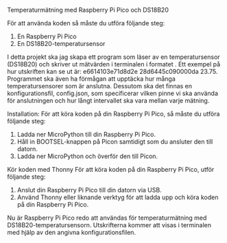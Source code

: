 Temperaturmätning med Raspberry Pi Pico och DS18B20

För att använda koden så måste du utföra följande steg:

1. En Raspberry Pi Pico
2. En DS18B20-temperatursensor

I detta projekt ska jag skapa ett program som läser av en temperatursensor (DS18B20) och skriver ut mätvärden i terminalen i formatet <unit id> <sensor id> <measurement>. Ett exempel på hur utskriften kan se ut är: e6614103e71d8d2e 28d6445c090000da 23.75. Programmet ska även ha förmågan att upptäcka hur många temperatursensorer som är anslutna. Dessutom ska det finnas en konfigurationsfil, config.json, som specificerar vilken pinne vi ska använda för anslutningen och hur långt intervallet ska vara mellan varje mätning.

Installation:
För att köra koden på din Raspberry Pi Pico, så måste du utföra följande steg:

1. Ladda ner MicroPython till din Raspberry Pi Pico.
2. Håll in BOOTSEL-knappen på Picon samtidigt som du ansluter den till datorn.
3. Ladda ner MicroPython och överför den till Picon.

Kör koden med Thonny
För att köra koden på din Raspberry Pi Pico, utför följande steg:

1. Anslut din Raspberry Pi Pico till din datorn via USB.
2. Använd Thonny eller liknande verktyg för att ladda upp och köra koden på din Raspberry Pi Pico.

Nu är Raspberry Pi Pico redo att användas för temperaturmätning med DS18B20-temperatursensorn. Utskrifterna kommer att visas i terminalen med hjälp av den angivna konfigurationsfilen.
